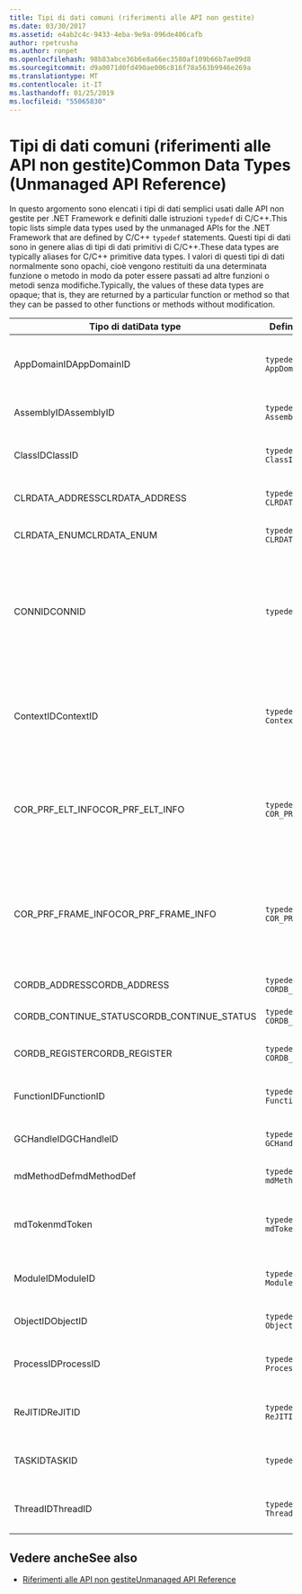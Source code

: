 ```yaml
---
title: Tipi di dati comuni (riferimenti alle API non gestite)
ms.date: 03/30/2017
ms.assetid: e4ab2c4c-9433-4eba-9e9a-096de406cafb
author: rpetrusha
ms.author: ronpet
ms.openlocfilehash: 98b83abce36b6e8a66ec3580af109b66b7ae09d8
ms.sourcegitcommit: d9a0071d0fd490ae006c816f78a563b9946e269a
ms.translationtype: MT
ms.contentlocale: it-IT
ms.lasthandoff: 01/25/2019
ms.locfileid: "55065830"
---
```

# <a name="common-data-types-unmanaged-api-reference"></a><span data-ttu-id="fa86f-102">Tipi di dati comuni (riferimenti alle API non gestite)</span><span class="sxs-lookup"><span data-stu-id="fa86f-102">Common Data Types (Unmanaged API Reference)</span></span>
<span data-ttu-id="fa86f-103">In questo argomento sono elencati i tipi di dati semplici usati dalle API non gestite per .NET Framework e definiti dalle istruzioni `typedef` di C/C++.</span><span class="sxs-lookup"><span data-stu-id="fa86f-103">This topic lists simple data types used by the unmanaged APIs for the .NET Framework that are defined by C/C++ `typedef` statements.</span></span> <span data-ttu-id="fa86f-104">Questi tipi di dati sono in genere alias di tipi di dati primitivi di C/C++.</span><span class="sxs-lookup"><span data-stu-id="fa86f-104">These data types are typically aliases for C/C++ primitive data types.</span></span> <span data-ttu-id="fa86f-105">I valori di questi tipi di dati normalmente sono opachi, cioè vengono restituiti da una determinata funzione o metodo in modo da poter essere passati ad altre funzioni o metodi senza modifiche.</span><span class="sxs-lookup"><span data-stu-id="fa86f-105">Typically, the values of these data types are opaque; that is, they are returned by a particular function or method so that they can be passed to other functions or methods without modification.</span></span>  
  
|<span data-ttu-id="fa86f-106">Tipo di dati</span><span class="sxs-lookup"><span data-stu-id="fa86f-106">Data type</span></span>|<span data-ttu-id="fa86f-107">Definizione</span><span class="sxs-lookup"><span data-stu-id="fa86f-107">Definition</span></span>|<span data-ttu-id="fa86f-108">Definito in</span><span class="sxs-lookup"><span data-stu-id="fa86f-108">Defined in</span></span>|<span data-ttu-id="fa86f-109">Descrizione</span><span class="sxs-lookup"><span data-stu-id="fa86f-109">Description</span></span>|  
|---------------|----------------|----------------|-----------------|  
|<span data-ttu-id="fa86f-110">AppDomainID</span><span class="sxs-lookup"><span data-stu-id="fa86f-110">AppDomainID</span></span>|`typedef UINT_PTR AppDomainID;`|<span data-ttu-id="fa86f-111">corprof.h</span><span class="sxs-lookup"><span data-stu-id="fa86f-111">corprof.h</span></span>|<span data-ttu-id="fa86f-112">Identificatore di un dominio di applicazione.</span><span class="sxs-lookup"><span data-stu-id="fa86f-112">The identifier of an application domain.</span></span>|  
|<span data-ttu-id="fa86f-113">AssemblyID</span><span class="sxs-lookup"><span data-stu-id="fa86f-113">AssemblyID</span></span>|`typedef UINT_PTR AssemblyID;`|<span data-ttu-id="fa86f-114">corprof.h</span><span class="sxs-lookup"><span data-stu-id="fa86f-114">corprof.h</span></span>|<span data-ttu-id="fa86f-115">Identificatore di un assembly.</span><span class="sxs-lookup"><span data-stu-id="fa86f-115">The identifier of an assembly.</span></span>|  
|<span data-ttu-id="fa86f-116">ClassID</span><span class="sxs-lookup"><span data-stu-id="fa86f-116">ClassID</span></span>|`typedef UINT_PTR ClassID;`|<span data-ttu-id="fa86f-117">corprof.h</span><span class="sxs-lookup"><span data-stu-id="fa86f-117">corprof.h</span></span>|<span data-ttu-id="fa86f-118">Identificatore di una classe gestita.</span><span class="sxs-lookup"><span data-stu-id="fa86f-118">The identifier of a managed class.</span></span>|  
|<span data-ttu-id="fa86f-119">CLRDATA_ADDRESS</span><span class="sxs-lookup"><span data-stu-id="fa86f-119">CLRDATA_ADDRESS</span></span>|`typedef ULONG64 CLRDATA_ADDRESS;`|<span data-ttu-id="fa86f-120">clrdata.h</span><span class="sxs-lookup"><span data-stu-id="fa86f-120">clrdata.h</span></span>|<span data-ttu-id="fa86f-121">Un indirizzo di memoria a 64 bit.</span><span class="sxs-lookup"><span data-stu-id="fa86f-121">A 64-bit memory address.</span></span>|
|<span data-ttu-id="fa86f-122">CLRDATA_ENUM</span><span class="sxs-lookup"><span data-stu-id="fa86f-122">CLRDATA_ENUM</span></span>|`typedef ULONG64 CLRDATA_ADDRESS;`|<span data-ttu-id="fa86f-123">Non disponibile</span><span class="sxs-lookup"><span data-stu-id="fa86f-123">Not Available</span></span>|<span data-ttu-id="fa86f-124">Un indirizzo di memoria a 64 bit.</span><span class="sxs-lookup"><span data-stu-id="fa86f-124">A 64-bit memory address.</span></span>|
|<span data-ttu-id="fa86f-125">CONNID</span><span class="sxs-lookup"><span data-stu-id="fa86f-125">CONNID</span></span>|`typedef DWORD CONNID;`|<span data-ttu-id="fa86f-126">cordebug.h, mscoree.h</span><span class="sxs-lookup"><span data-stu-id="fa86f-126">cordebug.h, mscoree.h</span></span>|<span data-ttu-id="fa86f-127">Identificatore della connessione per un thread connesso a un'istanza di Microsoft SQL Server.</span><span class="sxs-lookup"><span data-stu-id="fa86f-127">The connection identifier for a thread that is connected to an instance of Microsoft SQL Server.</span></span>|  
|<span data-ttu-id="fa86f-128">ContextID</span><span class="sxs-lookup"><span data-stu-id="fa86f-128">ContextID</span></span>|`typedef UINT_PTR ContextID;`|<span data-ttu-id="fa86f-129">corprof.h</span><span class="sxs-lookup"><span data-stu-id="fa86f-129">corprof.h</span></span>|<span data-ttu-id="fa86f-130">Identificatore del contesto associato a un thread gestito specifico.</span><span class="sxs-lookup"><span data-stu-id="fa86f-130">The identifier of the context associated with a particular managed thread.</span></span>|  
|<span data-ttu-id="fa86f-131">COR_PRF_ELT_INFO</span><span class="sxs-lookup"><span data-stu-id="fa86f-131">COR_PRF_ELT_INFO</span></span>|`typedef UINT_PTR COR_PRF_ELT_INFO;`|<span data-ttu-id="fa86f-132">corprof.h</span><span class="sxs-lookup"><span data-stu-id="fa86f-132">corprof.h</span></span>|<span data-ttu-id="fa86f-133">Handle opaco che rappresenta le informazioni su un determinato stack frame.</span><span class="sxs-lookup"><span data-stu-id="fa86f-133">An opaque handle that represents information about a particular stack frame.</span></span>|  
|<span data-ttu-id="fa86f-134">COR_PRF_FRAME_INFO</span><span class="sxs-lookup"><span data-stu-id="fa86f-134">COR_PRF_FRAME_INFO</span></span>|`typedef UINT_PTR COR_PRF_FRAME_INFO;`|<span data-ttu-id="fa86f-135">corprof.h</span><span class="sxs-lookup"><span data-stu-id="fa86f-135">corprof.h</span></span>|<span data-ttu-id="fa86f-136">Handle opaco che punta a uno stack frame.</span><span class="sxs-lookup"><span data-stu-id="fa86f-136">An opaque handle that points to a stack frame.</span></span> <span data-ttu-id="fa86f-137">È valido solo durante il callback a cui viene passato.</span><span class="sxs-lookup"><span data-stu-id="fa86f-137">It is valid only during the callback to which it is passed.</span></span>|  
|<span data-ttu-id="fa86f-138">CORDB_ADDRESS</span><span class="sxs-lookup"><span data-stu-id="fa86f-138">CORDB_ADDRESS</span></span>|`typedef ULONG64 CORDB_ADDRESS;`|<span data-ttu-id="fa86f-139">cordebug.h</span><span class="sxs-lookup"><span data-stu-id="fa86f-139">cordebug.h</span></span>|<span data-ttu-id="fa86f-140">Indirizzo in memoria.</span><span class="sxs-lookup"><span data-stu-id="fa86f-140">An address in memory.</span></span>|  
|<span data-ttu-id="fa86f-141">CORDB_CONTINUE_STATUS</span><span class="sxs-lookup"><span data-stu-id="fa86f-141">CORDB_CONTINUE_STATUS</span></span>|`typedef DWORD CORDB_CONTINUE_STATUS;`|<span data-ttu-id="fa86f-142">cordebug.h</span><span class="sxs-lookup"><span data-stu-id="fa86f-142">cordebug.h</span></span>|<span data-ttu-id="fa86f-143">Stato di continuazione.</span><span class="sxs-lookup"><span data-stu-id="fa86f-143">The continuation status.</span></span>|  
|<span data-ttu-id="fa86f-144">CORDB_REGISTER</span><span class="sxs-lookup"><span data-stu-id="fa86f-144">CORDB_REGISTER</span></span>|`typedef ULONG64 CORDB_REGISTER;`|<span data-ttu-id="fa86f-145">cordebug.h</span><span class="sxs-lookup"><span data-stu-id="fa86f-145">cordebug.h</span></span>|<span data-ttu-id="fa86f-146">Valore di un registro della CPU.</span><span class="sxs-lookup"><span data-stu-id="fa86f-146">The value of a CPU register.</span></span>|
|<span data-ttu-id="fa86f-147">FunctionID</span><span class="sxs-lookup"><span data-stu-id="fa86f-147">FunctionID</span></span>|`typedef UINT_PTR FunctionID;`|<span data-ttu-id="fa86f-148">corprof.h</span><span class="sxs-lookup"><span data-stu-id="fa86f-148">corprof.h</span></span>|<span data-ttu-id="fa86f-149">Identificatore di una funzione o di un metodo.</span><span class="sxs-lookup"><span data-stu-id="fa86f-149">The identifier of a function or method.</span></span>|  
|<span data-ttu-id="fa86f-150">GCHandleID</span><span class="sxs-lookup"><span data-stu-id="fa86f-150">GCHandleID</span></span>|`typedef UINT_PTR GCHandleID;`|<span data-ttu-id="fa86f-151">corprof.h</span><span class="sxs-lookup"><span data-stu-id="fa86f-151">corprof.h</span></span>|<span data-ttu-id="fa86f-152">Handle di Garbage Collection.</span><span class="sxs-lookup"><span data-stu-id="fa86f-152">A garbage collection handle.</span></span>|  
|<span data-ttu-id="fa86f-153">mdMethodDef</span><span class="sxs-lookup"><span data-stu-id="fa86f-153">mdMethodDef</span></span>|`typedef mdToken mdMethodDef;`|<span data-ttu-id="fa86f-154">cordebug.h</span><span class="sxs-lookup"><span data-stu-id="fa86f-154">cordebug.h</span></span>|<span data-ttu-id="fa86f-155">Un token di definizione di metodo.</span><span class="sxs-lookup"><span data-stu-id="fa86f-155">A method definition token.</span></span>|
|<span data-ttu-id="fa86f-156">mdToken</span><span class="sxs-lookup"><span data-stu-id="fa86f-156">mdToken</span></span>|`typedef UINT32 mdToken;`|<span data-ttu-id="fa86f-157">corprof.h</span><span class="sxs-lookup"><span data-stu-id="fa86f-157">corprof.h</span></span>|<span data-ttu-id="fa86f-158">Un token di metadati (una riga in una tabella di metadati).</span><span class="sxs-lookup"><span data-stu-id="fa86f-158">A metadata token (a row in a metadata table).</span></span>|  
|<span data-ttu-id="fa86f-159">ModuleID</span><span class="sxs-lookup"><span data-stu-id="fa86f-159">ModuleID</span></span>|`typedef UINT_PTR ModuleID;`|<span data-ttu-id="fa86f-160">corprof.h</span><span class="sxs-lookup"><span data-stu-id="fa86f-160">corprof.h</span></span>|<span data-ttu-id="fa86f-161">Identificatore di un modulo di assembly.</span><span class="sxs-lookup"><span data-stu-id="fa86f-161">The identifier of an assembly module.</span></span>|  
|<span data-ttu-id="fa86f-162">ObjectID</span><span class="sxs-lookup"><span data-stu-id="fa86f-162">ObjectID</span></span>|`typedef UINT_PTR ObjectID;`|<span data-ttu-id="fa86f-163">corprof.h</span><span class="sxs-lookup"><span data-stu-id="fa86f-163">corprof.h</span></span>|<span data-ttu-id="fa86f-164">Identificatore di un oggetto.</span><span class="sxs-lookup"><span data-stu-id="fa86f-164">The identifier of an object.</span></span>|  
|<span data-ttu-id="fa86f-165">ProcessID</span><span class="sxs-lookup"><span data-stu-id="fa86f-165">ProcessID</span></span>|`typedef UINT_PTR ProcessID;`|<span data-ttu-id="fa86f-166">corprof.h</span><span class="sxs-lookup"><span data-stu-id="fa86f-166">corprof.h</span></span>|<span data-ttu-id="fa86f-167">Identificatore di un processo gestito.</span><span class="sxs-lookup"><span data-stu-id="fa86f-167">The identifier of a managed process.</span></span>|  
|<span data-ttu-id="fa86f-168">ReJITID</span><span class="sxs-lookup"><span data-stu-id="fa86f-168">ReJITID</span></span>|`typedef UINT_PTR ReJITID;`|<span data-ttu-id="fa86f-169">corprof.h</span><span class="sxs-lookup"><span data-stu-id="fa86f-169">corprof.h</span></span>|<span data-ttu-id="fa86f-170">Identificatore di una funzione Just-In-Time.</span><span class="sxs-lookup"><span data-stu-id="fa86f-170">The identifier of a jitted function.</span></span>|  
|<span data-ttu-id="fa86f-171">TASKID</span><span class="sxs-lookup"><span data-stu-id="fa86f-171">TASKID</span></span>|`typedef UINT64 TASKID;`|<span data-ttu-id="fa86f-172">cordebug.h, mscoree.h</span><span class="sxs-lookup"><span data-stu-id="fa86f-172">cordebug.h, mscoree.h</span></span>|<span data-ttu-id="fa86f-173">L'identificatore di un' [ICLRTask](../../../docs/framework/unmanaged-api/hosting/iclrtask-interface.md) istanza.</span><span class="sxs-lookup"><span data-stu-id="fa86f-173">The identifier of an [ICLRTask](../../../docs/framework/unmanaged-api/hosting/iclrtask-interface.md) instance.</span></span>|  
|<span data-ttu-id="fa86f-174">ThreadID</span><span class="sxs-lookup"><span data-stu-id="fa86f-174">ThreadID</span></span>|`typedef UINT_PTR ThreadID;`|<span data-ttu-id="fa86f-175">corprof.h</span><span class="sxs-lookup"><span data-stu-id="fa86f-175">corprof.h</span></span>|<span data-ttu-id="fa86f-176">Identificatore di un thread gestito.</span><span class="sxs-lookup"><span data-stu-id="fa86f-176">The identifier of a managed thread.</span></span>|  
  
## <a name="see-also"></a><span data-ttu-id="fa86f-177">Vedere anche</span><span class="sxs-lookup"><span data-stu-id="fa86f-177">See also</span></span>
- [<span data-ttu-id="fa86f-178">Riferimenti alle API non gestite</span><span class="sxs-lookup"><span data-stu-id="fa86f-178">Unmanaged API Reference</span></span>](../../../docs/framework/unmanaged-api/index.md)
